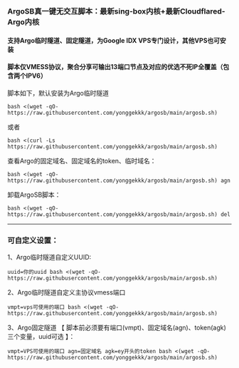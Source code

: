 ### ArgoSB真一键无交互脚本：最新sing-box内核+最新Cloudflared-Argo内核

#### 支持Argo临时隧道、固定隧道，为Google IDX VPS专门设计，其他VPS也可安装

#### 脚本仅VMESS协议，聚合分享可输出13端口节点及对应的优选不死IP全覆盖（包含两个IPV6）

 脚本如下，默认安装为Argo临时隧道
```
bash <(wget -qO- https://raw.githubusercontent.com/yonggekkk/argosb/main/argosb.sh)
```
或者
```
bash <(curl -Ls https://raw.githubusercontent.com/yonggekkk/argosb/main/argosb.sh)
```

查看Argo的固定域名、固定域名的token、临时域名：
```
bash <(wget -qO- https://raw.githubusercontent.com/yonggekkk/argosb/main/argosb.sh) agn
```

卸载ArgoSB脚本：
```
bash <(wget -qO- https://raw.githubusercontent.com/yonggekkk/argosb/main/argosb.sh) del
```
----------------------------------------------------------

### 可自定义设置：

1、Argo临时隧道自定义UUID:
```
uuid=你的uuid bash <(wget -qO- https://raw.githubusercontent.com/yonggekkk/argosb/main/argosb.sh)
```

2、Argo临时隧道自定义主协议vmess端口
```
vmpt=vps可使用的端口 bash <(wget -qO- https://raw.githubusercontent.com/yonggekkk/argosb/main/argosb.sh)
```

3、Argo固定隧道 【 脚本前必须要有端口(vmpt)、固定域名(agn)、token(agk)三个变量，uuid可选 】：
```
vmpt=VPS可使用的端口 agn=固定域名 agk=ey开头的token bash <(wget -qO- https://raw.githubusercontent.com/yonggekkk/argosb/main/argosb.sh)
```

